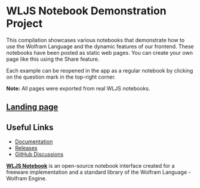 # WLJS Notebook Demonstration Project

This compilation showcases various notebooks that demonstrate how to use the Wolfram Language and the dynamic features of our frontend. These notebooks have been posted as static web pages. You can create your own page like this using the Share feature.

Each example can be reopened in the app as a regular notebook by clicking on the question mark in the top-right corner.

**Note:** All pages were exported from real WLJS notebooks.

## [Landing page](https://jerryi.github.io/wljs-demo/index.html)

## Useful Links

- [Documentation](https://jerryi.github.io/wljs-docs/)
- [Releases](https://github.com/JerryI/wolfram-js-frontend/releases)
- [GitHub Discussions](https://github.com/JerryI/wolfram-js-frontend/discussions)

<div class="p-1 px-2 bg-gray-100 rounded text-gray-700 shadow"><a href="https://jerryi.github.io/wljs-docs/"><b>WLJS Notebook</b></a> is an open-source notebook interface created for a freeware implementation and a standard library of the Wolfram Language - Wolfram Engine.</div>

